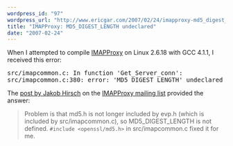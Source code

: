 ```yaml
---
wordpress_id: "97"
wordpress_url: "http://www.ericgar.com/2007/02/24/imapproxy-md5_digest_length-undeclared/"
title: "IMAPProxy: MD5_DIGEST_LENGTH undeclared"
date: "2007-02-24"
---
```

When I attempted to compile <a href="http://www.imapproxy.org/">IMAPProxy</a> on Linux 2.6.18 with GCC 4.1.1, I received this error:

<pre>
src/imapcommon.c: In function 'Get_Server_conn':
src/imapcommon.c:380: error: 'MD5_DIGEST_LENGTH' undeclared (first use in this function)
</pre>

The <a href="http://lists.andrew.cmu.edu/pipermail/imapproxy-info/2006-March/000535.html">post by Jakob Hirsch</a> on the <a href="https://lists.andrew.cmu.edu/mailman/listinfo/imapproxy-info">IMAPProxy mailing list</a> provided the answer:

> Problem is that md5.h is not longer included by evp.h (which is included
> by src/imapcommon.c), so MD5_DIGEST_LENGTH is not defined.
> `#include <openssl/md5.h>` in src/imapcommon.c fixed it for me.
